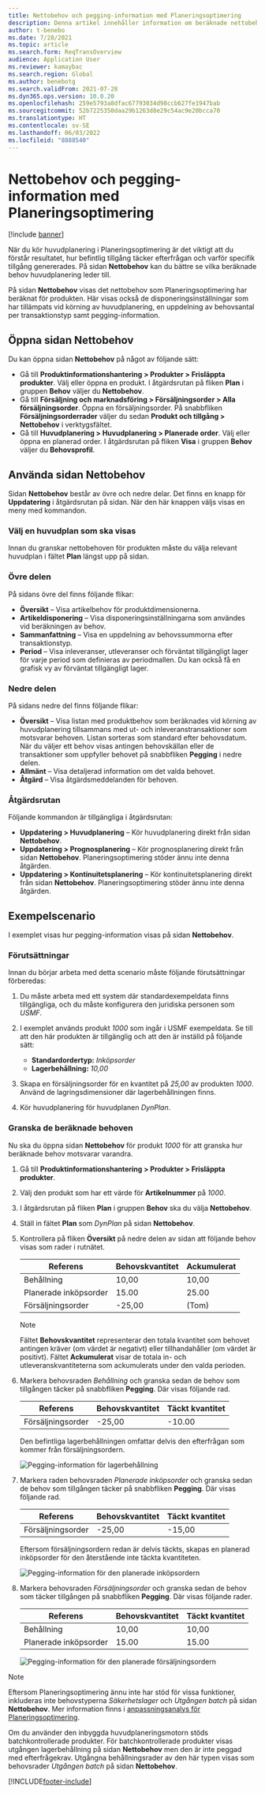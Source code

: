```yaml
---
title: Nettobehov och pegging-information med Planeringsoptimering
description: Denna artikel innehåller information om beräknade nettobehov och "pegging"-information i Planeringsoptimering.
author: t-benebo
ms.date: 7/28/2021
ms.topic: article
ms.search.form: ReqTransOverview
audience: Application User
ms.reviewer: kamaybac
ms.search.region: Global
ms.author: benebotg
ms.search.validFrom: 2021-07-28
ms.dyn365.ops.version: 10.0.20
ms.openlocfilehash: 259e5793a8dfac67793034d98ccb627fe1947bab
ms.sourcegitcommit: 52b7225350daa29b1263d8e29c54ac9e20bcca70
ms.translationtype: HT
ms.contentlocale: sv-SE
ms.lasthandoff: 06/03/2022
ms.locfileid: "8888540"
---
```

# <a name="net-requirements-and-pegging-information-with-planning-optimization"></a>Nettobehov och pegging-information med Planeringsoptimering

[!include [banner](../../includes/banner.md)]

När du kör huvudplanering i Planeringsoptimering är det viktigt att du förstår resultatet, hur befintlig tillgång täcker efterfrågan och varför specifik tillgång genererades. På sidan **Nettobehov** kan du bättre se vilka beräknade behov huvudplanering leder till.

På sidan **Nettobehov** visas det nettobehov som Planeringsoptimering har beräknat för produkten. Här visas också de disponeringsinställningar som har tillämpats vid körning av huvudplanering, en uppdelning av behovsantal per transaktionstyp samt pegging-information.

## <a name="open-the-net-requirements-page"></a>Öppna sidan Nettobehov

Du kan öppna sidan **Nettobehov** på något av följande sätt:

- Gå till **Produktinformationshantering \> Produkter \> Frisläppta produkter**. Välj eller öppna en produkt. I åtgärdsrutan på fliken **Plan** i gruppen **Behov** väljer du **Nettobehov**.
- Gå till **Försäljning och marknadsföring \> Försäljningsorder \> Alla försäljningsorder**. Öppna en försäljningsorder. På snabbfliken **Försäljningsorderrader** väljer du sedan **Produkt och tillgång \> Nettobehov** i verktygsfältet.
- Gå till **Huvudplanering \> Huvudplanering \> Planerade order**. Välj eller öppna en planerad order. I åtgärdsrutan på fliken **Visa** i gruppen **Behov** väljer du **Behovsprofil**.

## <a name="use-the-net-requirements-page"></a>Använda sidan Nettobehov

Sidan **Nettobehov** består av övre och nedre delar. Det finns en knapp för **Uppdatering** i åtgärdsrutan på sidan. När den här knappen väljs visas en meny med kommandon.

### <a name="select-a-master-plan-to-view"></a>Välj en huvudplan som ska visas

Innan du granskar nettobehoven för produkten måste du välja relevant huvudplan i fältet **Plan** längst upp på sidan.

### <a name="upper-section"></a>Övre delen

På sidans övre del finns följande flikar:

- **Översikt** – Visa artikelbehov för produktdimensionerna.
- **Artikeldisponering** – Visa disponeringsinställningarna som användes vid beräkningen av behov.
- **Sammanfattning** – Visa en uppdelning av behovssummorna efter transaktionstyp.
- **Period** – Visa inleveranser, utleveranser och förväntat tillgängligt lager för varje period som definieras av periodmallen. Du kan också få en grafisk vy av förväntat tillgängligt lager.

### <a name="lower-section"></a>Nedre delen

På sidans nedre del finns följande flikar:

- **Översikt** – Visa listan med produktbehov som beräknades vid körning av huvudplanering tillsammans med ut- och inleveranstransaktioner som motsvarar behoven. Listan sorteras som standard efter behovsdatum. När du väljer ett behov visas antingen behovskällan eller de transaktioner som uppfyller behovet på snabbfliken **Pegging** i nedre delen.
- **Allmänt** – Visa detaljerad information om det valda behovet.
- **Åtgärd** – Visa åtgärdsmeddelanden för behoven.

### <a name="the-action-pane"></a>Åtgärdsrutan

Följande kommandon är tillgängliga i åtgärdsrutan:

- **Uppdatering \> Huvudplanering** – Kör huvudplanering direkt från sidan **Nettobehov**.
- **Uppdatering \> Prognosplanering** – Kör prognosplanering direkt från sidan **Nettobehov**. Planeringsoptimering stöder ännu inte denna åtgärden.
- **Uppdatering \> Kontinuitetsplanering** – Kör kontinuitetsplanering direkt från sidan **Nettobehov**. Planeringsoptimering stöder ännu inte denna åtgärden.

## <a name="example-scenario"></a>Exempelscenario

I exemplet visas hur pegging-information visas på sidan **Nettobehov**.

### <a name="prerequisites"></a>Förutsättningar

Innan du börjar arbeta med detta scenario måste följande förutsättningar förberedas:

1. Du måste arbeta med ett system där standardexempeldata finns tillgängliga, och du måste konfigurera den juridiska personen som *USMF*.
2. I exemplet används produkt *1000* som ingår i USMF exempeldata. Se till att den här produkten är tillgänglig och att den är inställd på följande sätt:

    - **Standardordertyp:** *Inköpsorder*
    - **Lagerbehållning:** *10,00*

3. Skapa en försäljningsorder för en kvantitet på *25,00* av produkten *1000*. Använd de lagringsdimensioner där lagerbehållningen finns.
4. Kör huvudplanering för huvudplanen *DynPlan*.

### <a name="review-the-calculated-requirements"></a>Granska de beräknade behoven

Nu ska du öppna sidan **Nettobehov** för produkt *1000* för att granska hur beräknade behov motsvarar varandra.

1. Gå till **Produktinformationshantering \> Produkter \> Frisläppta produkter**.
1. Välj den produkt som har ett värde för **Artikelnummer** på *1000*.
1. I åtgärdsrutan på fliken **Plan** i gruppen **Behov** ska du välja **Nettobehov**.
1. Ställ in fältet **Plan** som *DynPlan* på sidan **Nettobehov**.
1. Kontrollera på fliken **Översikt** på nedre delen av sidan att följande behov visas som rader i rutnätet.

    | Referens | Behovskvantitet | Ackumulerat |
    |---|---|---|
    | Behållning | 10,00 | 10,00 |
    | Planerade inköpsorder | 15.00 | 25.00 |
    | Försäljningsorder | -25,00 | (Tom) |

    > [!NOTE]
    > Fältet **Behovskvantitet** representerar den totala kvantitet som behovet antingen kräver (om värdet är negativt) eller tillhandahåller (om värdet är positivt). Fältet **Ackumulerat** visar de totala in- och utleveranskvantiteterna som ackumulerats under den valda perioden.

1. Markera behovsraden *Behållning* och granska sedan de behov som tillgången täcker på snabbfliken **Pegging**. Där visas följande rad.

    | Referens | Behovskvantitet | Täckt kvantitet |
    |---|---|---|
    | Försäljningsorder | -25,00 | -10.00 |

    Den befintliga lagerbehållningen omfattar delvis den efterfrågan som kommer från försäljningsordern.

    ![Pegging-information för lagerbehållning](media/pegging-on-hand.png "Pegging-information för lagerbehållning")

1. Markera raden behovsraden *Planerade inköpsorder* och granska sedan de behov som tillgången täcker på snabbfliken **Pegging**. Där visas följande rad.

    | Referens | Behovskvantitet | Täckt kvantitet |
    |---|---|---|
    | Försäljningsorder | -25,00 | -15,00 |

    Eftersom försäljningsordern redan är delvis täckts, skapas en planerad inköpsorder för den återstående inte täckta kvantiteten.

    ![Pegging-information för den planerade inköpsordern](media/pegging-planned-purchase-order.png "Pegging-information för den planerade inköpsordern")

1. Markera behovsraden *Försäljningsorder* och granska sedan de behov som täcker tillgången på snabbfliken **Pegging**. Där visas följande rader.

    | Referens | Behovskvantitet | Täckt kvantitet |
    |---|---|---|
    | Behållning | 10,00 | 10,00 |
    | Planerade inköpsorder | 15.00 | 15.00 |

    ![Pegging-information för den planerade försäljningsordern](media/pegging-planned-purchase-order.png "Pegging-information för den planerade försäljningsordern")

> [!NOTE]
> Eftersom Planeringsoptimering ännu inte har stöd för vissa funktioner, inkluderas inte behovstyperna *Säkerhetslager* och *Utgången batch* på sidan **Nettobehov**. Mer information finns i [anpassningsanalys för Planeringsoptimering](planning-optimization-fit-analysis.md).
>
> Om du använder den inbyggda huvudplaneringsmotorn stöds batchkontrollerade produkter. För batchkontrollerade produkter visas utgången lagerbehållning på sidan **Nettobehov** men den är inte peggad med efterfrågekrav. Utgångna behållningsrader av den här typen visas som behovsrader *Utgången batch* på sidan **Nettobehov**.

[!INCLUDE[footer-include](../../../includes/footer-banner.md)]
